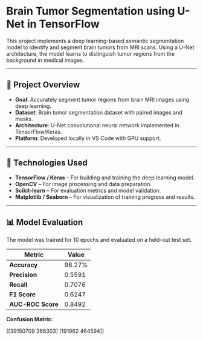# Brain Tumor Segmentation using U-Net in TensorFlow

This project implements a deep learning-based semantic segmentation model to identify and segment brain tumors from MRI scans. Using a U-Net architecture, the model learns to distinguish tumor regions from the background in medical images.

---

## 🧠 Project Overview

- **Goal**: Accurately segment tumor regions from brain MRI images using deep learning.
- **Dataset**: Brain tumor segmentation dataset with paired images and masks.
- **Architecture**: U-Net convolutional neural network implemented in TensorFlow/Keras.
- **Platform**: Developed locally in VS Code with GPU support.

---

## 🚀 Technologies Used

- **TensorFlow / Keras** – For building and training the deep learning model.
- **OpenCV** – For image processing and data preparation.
- **Scikit-learn** – For evaluation metrics and model validation.
- **Matplotlib / Seaborn** – For visualization of training progress and results.

---

## 📊 Model Evaluation

The model was trained for 10 epochs and evaluated on a held-out test set.

| Metric              | Value    |
|---------------------|----------|
| **Accuracy**        | 98.27%   |
| **Precision**       | 0.5591   |
| **Recall**          | 0.7076   |
| **F1 Score**        | 0.6247   |
| **AUC-ROC Score**   | 0.8492   |

**Confusion Matrix:**

[[39150709 366303] [191962 464594]]
